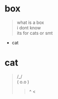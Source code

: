 # box

> what is a box  
> i dont know  
> its for cats or smt  

- cat

# cat

>  /\_/\
> ( o.o )
>  > ^ <
